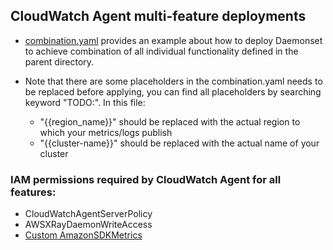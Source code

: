 ## CloudWatch Agent multi-feature deployments

* [combination.yaml](combination.yaml) provides an example about how to deploy Daemonset to achieve combination of all individual functionality defined in the parent directory.

* Note that there are some placeholders in the combination.yaml needs to be replaced before applying, you can find all placeholders by searching keyword "TODO:". In this file:
  * "{{region_name}}" should be replaced with the actual region to which your metrics/logs publish
  * "{{cluster-name}}" should be replaced with the actual name of your cluster
  
### IAM permissions required by CloudWatch Agent for all features:
* CloudWatchAgentServerPolicy
* AWSXRayDaemonWriteAccess
* [Custom AmazonSDKMetrics](https://docs.aws.amazon.com/AmazonCloudWatch/latest/monitoring/Set-IAM-Permissions-For-SDK-Metrics.html)